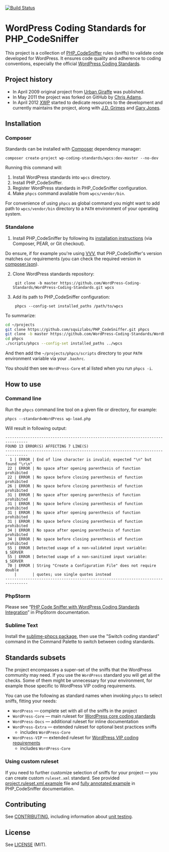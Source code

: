 [![Build Status](https://travis-ci.org/WordPress-Coding-Standards/WordPress-Coding-Standards.png?branch=master)](https://travis-ci.org/WordPress-Coding-Standards/WordPress-Coding-Standards)

# WordPress Coding Standards for PHP_CodeSniffer

This project is a collection of [PHP_CodeSniffer](https://github.com/squizlabs/PHP_CodeSniffer) rules (sniffs) to validate code developed for WordPress. It ensures code quality and adherence to coding conventions, especially the official [WordPress Coding Standards](http://make.wordpress.org/core/handbook/coding-standards/).

## Project history

 - In April 2009 original project from [Urban Giraffe](http://urbangiraffe.com/articles/wordpress-codesniffer-standard/) was published.
 - In May 2011 the project was forked on GitHub by [Chris Adams](http://chrisadams.me.uk/).
 - In April 2012 [XWP](https://xwp.co/) started to dedicate resources to the development and currently maintains the project, along with [J.D. Grimes](https://github.com/JDGrimes) and [Gary Jones](https://github.com/GaryJones).

## Installation

### Composer

Standards can be installed with [Composer](https://getcomposer.org/) dependency manager:

    composer create-project wp-coding-standards/wpcs:dev-master --no-dev

Running this command will:

1. Install WordPress standards into `wpcs` directory.  
2. Install PHP_CodeSniffer.
3. Register WordPress standards in PHP_CodeSniffer configuration.
4. Make `phpcs` command available from `wpcs/vendor/bin`.

For convenience of using `phpcs` as global command you might want to add path to `wpcs/vendor/bin` directory to a `PATH` environment of your operating system.

### Standalone

1. Install PHP_CodeSniffer by following its [installation instructions](https://github.com/squizlabs/PHP_CodeSniffer#installation) (via Composer, PEAR, or Git checkout).

  Do ensure, if for example you're using [VVV](https://github.com/Varying-Vagrant-Vagrants/VVV), that PHP_CodeSniffer's version matches our requirements (you can check the required version in [composer.json](composer.json#L18)).

2. Clone WordPress standards repository:

        git clone -b master https://github.com/WordPress-Coding-Standards/WordPress-Coding-Standards.git wpcs

3. Add its path to PHP_CodeSniffer configuration: 

        phpcs --config-set installed_paths /path/to/wpcs


To summarize:

```bash
cd ~/projects
git clone https://github.com/squizlabs/PHP_CodeSniffer.git phpcs
git clone -b master https://github.com/WordPress-Coding-Standards/WordPress-Coding-Standards.git wpcs
cd phpcs
./scripts/phpcs --config-set installed_paths ../wpcs
```

And then add the `~/projects/phpcs/scripts` directory to your `PATH` environment variable via your `.bashrc`.

You should then see `WordPress-Core` et al listed when you run `phpcs -i`.

## How to use

### Command line

Run the `phpcs` command line tool on a given file or directory, for example:

    phpcs --standard=WordPress wp-load.php

Will result in following output:

	--------------------------------------------------------------------------------
	FOUND 13 ERROR(S) AFFECTING 7 LINE(S)
	--------------------------------------------------------------------------------
	  1 | ERROR | End of line character is invalid; expected "\n" but found "\r\n"
	 22 | ERROR | No space after opening parenthesis of function  prohibited
	 22 | ERROR | No space before closing parenthesis of function  prohibited
	 26 | ERROR | No space before closing parenthesis of function  prohibited
	 31 | ERROR | No space after opening parenthesis of function  prohibited
	 31 | ERROR | No space before closing parenthesis of function  prohibited
	 31 | ERROR | No space after opening parenthesis of function  prohibited
	 31 | ERROR | No space before closing parenthesis of function  prohibited
	 34 | ERROR | No space after opening parenthesis of function  prohibited
	 34 | ERROR | No space before closing parenthesis of function  prohibited
	 55 | ERROR | Detected usage of a non-validated input variable: $_SERVER
	 55 | ERROR | Detected usage of a non-sanitized input variable: $_SERVER
	 70 | ERROR | String "Create a Configuration File" does not require double
		|       | quotes; use single quotes instead
	--------------------------------------------------------------------------------

### PhpStorm

Please see “[PHP Code Sniffer with WordPress Coding Standards Integration](https://www.jetbrains.com/phpstorm/help/using-php-code-sniffer-tool.html)” in PhpStorm documentation.

### Sublime Text

Install the [sublime-phpcs package](https://github.com/benmatselby/sublime-phpcs), then use the "Switch coding standard" command in the Command Palette to switch between coding standards.

## Standards subsets

The project encompasses a super–set of the sniffs that the WordPress community may need. If you use the `WordPress` standard you will get all the checks. Some of them might be unnecessary for your environment, for example those specific to WordPress VIP coding requirements.

You can use the following as standard names when invoking `phpcs` to select sniffs, fitting your needs:

 - `WordPress` — complete set with all of the sniffs in the project
  - `WordPress-Core` — main ruleset for [WordPress core coding standards](http://make.wordpress.org/core/handbook/coding-standards/)
  - `WordPress-Docs` — additional ruleset for inline documentation
  - `WordPress-Extra` — extended ruleset for optional best practices sniffs
    - includes `WordPress-Core`
  - `WordPress-VIP` — extended ruleset for [WordPress VIP coding requirements](http://vip.wordpress.com/documentation/code-review-what-we-look-for/)
    - includes `WordPress-Core`


### Using custom ruleset

If you need to further customize selection of sniffs for your project — you can create custom `ruleset.xml` standard. See provided [project.ruleset.xml.example](project.ruleset.xml.example) file and [fully annotated example](https://github.com/squizlabs/PHP_CodeSniffer/wiki/Annotated-ruleset.xml) in PHP_CodeSniffer documentation.

## Contributing

See [CONTRIBUTING](CONTRIBUTING.md), including information about [unit testing](CONTRIBUTING.md#unit-testing).

## License

See [LICENSE](LICENSE) (MIT).
